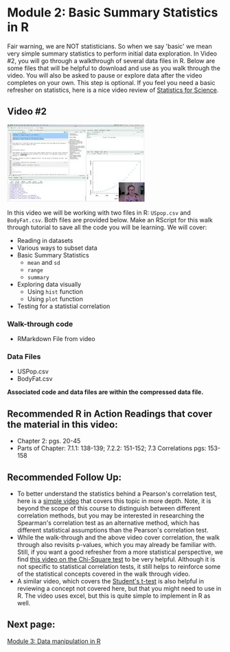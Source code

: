 # Module 2: Basic Summary Statistics in R

Fair warning, we are NOT statisticians. So when we say 'basic' we mean very simple summary statistics to perform initial data exploration. In Video #2, you will go through a walkthrough of several data files in R. Below are some files that will be helpful to download and use as you walk through the video. You will also be asked to pause or explore data after the video completes on your own. This step is optional. If you feel you need a basic refresher on statistics, here is a nice video review of [Statistics for Science](https://www.youtube.com/watch?v=jf9VT4V4aRI).

## Video #2

[![](https://github.com/StevisonLab/R-Mini-Course/blob/main/images/v2.jpeg)](https://youtu.be/k2v89UgqLss)

In this video we will be working with two files in R: `USpop.csv` and `BodyFat.csv`. Both files are provided below. Make an RScript for this walk through tutorial to save all the code you will be learning. We will cover:

* Reading in datasets
* Various ways to subset data
* Basic Summary Statistics
    + `mean` and `sd`
    + `range`
    + `summary`
* Exploring data visually
    + Using `hist` function
    + Using `plot` function
* Testing for a statistial correlation

### Walk-through code 

* RMarkdown File from video

### Data Files

* USPop.csv
* BodyFat.csv

**Associated code and data files are within the compressed data file.**

## Recommended R in Action Readings that cover the material in this video:
* Chapter 2: pgs. 20-45
* Parts of Chapter: 7.1.1: 138-139; 7.2.2: 151-152; 7.3 Correlations pgs: 153-158

## Recommended Follow Up:
* To better understand the statistics behind a Pearson's correlation test, here is a [simple video](https://www.youtube.com/watch?v=lVOzlHx_15s) that covers this topic in more depth. Note, it is beyond the scope of this course to distinguish between different correlation methods, but you may be interested in researching the Spearman's correlation test as an alternative method, which has different statistical assumptions than the Pearson's correlation test.
* While the walk-through and the above video cover correlation, the walk through also revisits p-values, which you may already be familiar with. Still, if you want a good refresher from a more statistical perspective, we find [this video on the Chi-Square test](https://www.youtube.com/watch?v=WXPBoFDqNVk&t=40s) to be very helpful. Although it is not specific to statistical correlation tests, it still helps to reinforce some of the statistical concepts covered in the walk through video.
* A similar video, which covers the [Student's t-test](https://www.youtube.com/watch?v=pTmLQvMM-1M) is also helpful in reviewing a concept not covered here, but that you might need to use in R. The video uses excel, but this is quite simple to implement in R as well.

## Next page: 
[Module 3: Data manipulation in R](https://github.com/StevisonLab/R-Mini-Course/blob/main/pages/Data%20manipulation%20in%20R.md)

